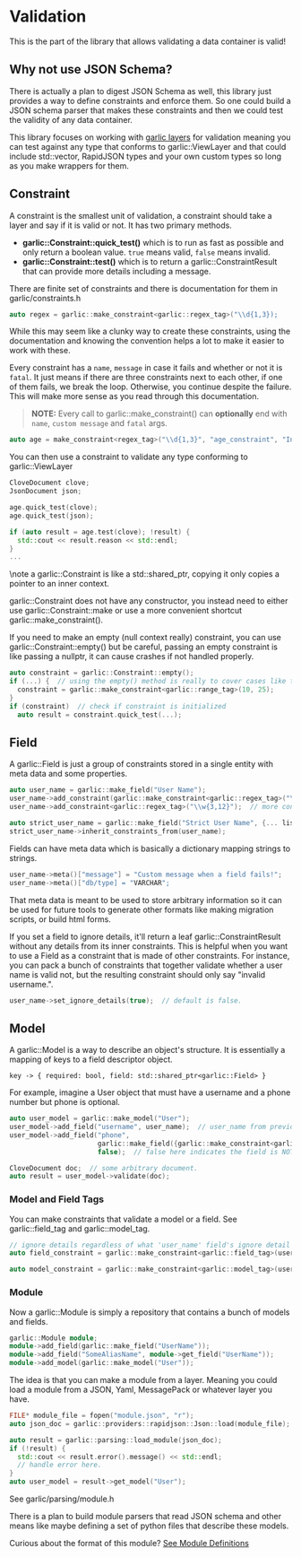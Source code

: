 # Validation

This is the part of the library that allows validating a data container is valid!

## Why not use JSON Schema?

There is actually a plan to digest JSON Schema as well, this library just provides a way
to define constraints and enforce them. So one could build a JSON schema parser that
makes these constraints and then we could test the validity of any data container.

This library focuses on working with [garlic layers](docs/pages/Layer.md) for validation
meaning you can test against any type that conforms to garlic::ViewLayer and that could
include std::vector, RapidJSON types and your own custom types so long as you make wrappers for them.

## Constraint

A constraint is the smallest unit of validation, a constraint should take a layer and say if it is valid
or not. It has two primary methods.

* **garlic::Constraint::quick_test()** which is to run as fast as possible and only return a boolean value. `true` means valid, `false` means invalid.
* **garlic::Constraint::test()** which is to return a garlic::ConstraintResult that can provide more details including a message.

There are finite set of constraints and there is documentation for them in garlic/constraints.h

```cpp
auto regex = garlic::make_constraint<garlic::regex_tag>("\\d{1,3});
```

While this may seem like a clunky way to create these constraints, using the documentation and knowing the convention
helps a lot to make it easier to work with these.

Every constraint has a `name`, `message` in case it fails and whether or not it is `fatal`. It just means if there are three
constraints next to each other, if one of them fails, we break the loop. Otherwise, you continue despite the failure.
This will make more sense as you read through this documentation.

> **NOTE:** Every call to garlic::make_constraint() can **optionally** end with `name`, `custom message` and `fatal` args.

```cpp
auto age = make_constraint<regex_tag>("\\d{1,3}", "age_constraint", "Invalid Age!", true);
```

You can then use a constraint to validate any type conforming to garlic::ViewLayer

```cpp
CloveDocument clove;
JsonDocument json;

age.quick_test(clove);
age.quick_test(json);

if (auto result = age.test(clove); !result) {
  std::cout << result.reason << std::endl;
}
...
```

\note a garlic::Constraint is like a std::shared_ptr, copying it only copies a pointer to an inner context.

garlic::Constraint does not have any constructor, you instead need to either use garlic::Constraint::make
or use a more convenient shortcut garlic::make_constraint().

If you need to make an empty (null context really) constraint, you can use garlic::Constraint::empty()
but be careful, passing an empty constraint is like passing a nullptr, it can cause crashes if not handled properly.

```cpp
auto constraint = garlic::Constraint::empty();
if (...) {  // using the empty() method is really to cover cases like this.
  constraint = garlic::make_constraint<garlic::range_tag>(10, 25);
}
if (constraint)  // check if constraint is initialized
  auto result = constraint.quick_test(...);
```

## Field

A garlic::Field is just a group of constraints stored in a single entity with meta data and some properties.

```cpp
auto user_name = garlic::make_field("User Name");
user_name->add_constraint(garlic::make_constraint<garlic::regex_tag>("\\w{3,12}"));
user_name->add_constraint<garlic::regex_tag>("\\w{3,12}");  // more convenient

auto strict_user_name = garlic::make_field("Strict User Name", {... list of constraints...});
strict_user_name->inherit_constraints_from(user_name);
```

Fields can have meta data which is basically a dictionary mapping strings to strings.
```cpp
user_name->meta()["message"] = "Custom message when a field fails!";
user_name->meta()["db/type] = "VARCHAR";
```

That meta data is meant to be used to store arbitrary information so it can be used for
future tools to generate other formats like making migration scripts, or build html forms.

If you set a field to ignore details, it'll return a leaf garlic::ConstraintResult without
any details from its inner constraints. This is helpful when you want to use a Field as a
constraint that is made of other constraints. For instance, you can pack a bunch of constraints
that together validate whether a user name is valid not, but the resulting constraint should only
say "invalid username.".

```cpp
user_name->set_ignore_details(true);  // default is false.
```

## Model

A garlic::Model is a way to describe an object's structure. It is essentially a mapping of keys to a field descriptor object.

`key -> { required: bool, field: std::shared_ptr<garlic::Field> }`

For example, imagine a User object that must have a username and a phone number but phone is optional.

```cpp
auto user_model = garlic::make_model("User");
user_model->add_field("username", user_name);  // user_name from previous section.
user_model->add_field("phone",
                      garlic::make_field({garlic::make_constraint<garlic::regex_tag>("regex pattern")}),
                      false);  // false here indicates the field is NOT required.

CloveDocument doc;  // some arbitrary document.
auto result = user_model->validate(doc);
```

### Model and Field Tags

You can make constraints that validate a model or a field. See garlic::field_tag and garlic::model_tag.

```cpp
// ignore details regardless of what 'user_name' field's ignore detail settings.
auto field_constraint = garlic::make_constraint<garlic::field_tag>(user_name, false, true);

auto model_constraint = garlic::make_constraint<garlic::model_tag>(user_model);
```

### Module

Now a garlic::Module is simply a repository that contains a bunch of models and fields.

```cpp
garlic::Module module;
module->add_field(garlic::make_field("UserName"));
module->add_field("SomeAliasName", module->get_field("UserName"));
module->add_model(garlic::make_model("User"));
```

The idea is that you can make a module from a layer. Meaning you could load a module from a
JSON, Yaml, MessagePack or whatever layer you have.

```cpp
FILE* module_file = fopen("module.json", "r");
auto json_doc = garlic::providers::rapidjson::Json::load(module_file);

auto result = garlic::parsing::load_module(json_doc);
if (!result) {
  std::cout << result.error().message() << std::endl;
  // handle error here.
} 
auto user_model = result->get_model("User");
```

See garlic/parsing/module.h

There is a plan to build module parsers that read JSON schema and other means like maybe defining
a set of python files that describe these models.

Curious about the format of this module? [See Module Definitions](docs/pages/ModuleParsing.md)

